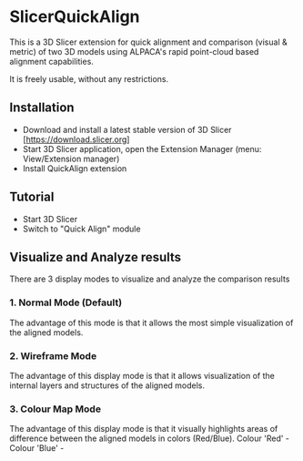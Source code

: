 # SlicerQuickAlign

This is a 3D Slicer extension for quick alignment and comparison (visual & metric) of two 3D models using ALPACA's rapid point-cloud based alignment capabilities.

It is freely usable, without any restrictions.

## Installation

- Download and install a latest stable version of 3D Slicer [https://download.slicer.org]
- Start 3D Slicer application, open the Extension Manager (menu: View/Extension manager)
- Install QuickAlign extension

## Tutorial
- Start 3D Slicer
- Switch to "Quick Align" module

## Visualize and Analyze results
There are 3 display modes to visualize and analyze the comparison results
### 1. Normal Mode (Default)

The advantage of this mode is that it allows the most simple visualization of the aligned models.

### 2. Wireframe Mode

The advantage of this display mode is that it allows visualization of the internal layers and structures of the aligned models.

### 3. Colour Map Mode

The advantage of this display mode is that it visually highlights areas of difference between the aligned models in colors (Red/Blue).
Colour 'Red' - 
Colour 'Blue' - 

